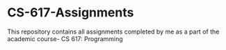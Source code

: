 # CS-617-Assignments
This repository contains all assignments completed by me as a part of the academic course- CS 617: Programming 
